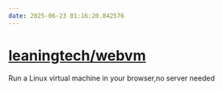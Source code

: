 ```yaml
---
date: 2025-06-23 01:16:20.842576
---
```


# [leaningtech/webvm](https://github.com/leaningtech/webvm)

Run a Linux virtual machine in your browser,no server needed